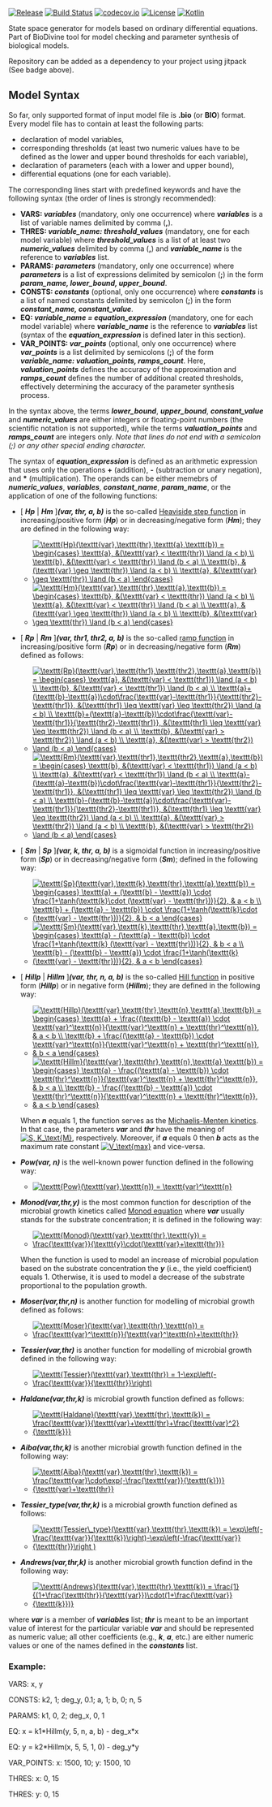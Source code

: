 [![Release](https://jitpack.io/v/sybila/ode-generator.svg)](https://jitpack.io/#sybila/ode-generator)
[![Build Status](https://travis-ci.org/sybila/ode-generator.svg?branch=master)](https://travis-ci.org/sybila/ode-generator)
[![codecov.io](https://codecov.io/github/sybila/ode-generator/coverage.svg?branch=master)](https://codecov.io/github/sybila/ode-generator?branch=master)
[![License](https://img.shields.io/badge/License-GPL%20v3-blue.svg?style=flat)](https://github.com/sybila/ode-generator/blob/master/LICENSE.txt)
[![Kotlin](https://img.shields.io/badge/kotlin-1.0.0-blue.svg)](http://kotlinlang.org)

State space generator for models based on ordinary differential equations. 
Part of BioDivine tool for model checking and parameter synthesis of biological models.

Repository can be added as a dependency to your project using jitpack (See badge above).

## Model Syntax

So far, only supported format of input model file is **.bio** (or **BIO**) format. 
Every model file has to contain at least the following parts:
- declaration of model variables,
- corresponding thresholds (at least two numeric values have to be defined as the lower and upper bound thresholds for each variable), 
- declaration of parameters (each with a lower and upper bound),
- differential equations (one for each variable).  

The corresponding lines start with predefined keywords and have the following syntax (the order of lines is strongly recommended):

- **VARS: _variables_** (mandatory, only one occurrence) where **_variables_** is a list of variable names delimited by comma (**,**).
- **THRES: _variable\_name: threshold\_values_** (mandatory, one for each model variable) where **_threshold\_values_** is a list of at least two **_numeric\_values_** delimited by comma (**,**) and **_variable_name_** is the reference to **_variables_** list.
- **PARAMS: _parameters_** (mandatory, only one occurrence) where **_parameters_** is a list of expressions delimited by semicolon (**;**) in the form **_param\_name, lower\_bound, upper\_bound_**.
- **CONSTS: _constants_** (optional, only one occurrence) where **_constants_** is a list of named constants delimited by semicolon (**;**) in the form **_constant\_name, constant\_value_**.
- **EQ: _variable\_name = equation\_expression_** (mandatory, one for each model variable) where **_variable\_name_** is the reference to **_variables_** list (syntax of the **_equation\_expression_** is defined later in this section).
- **VAR\_POINTS: _var\_points_** (optional, only one occurrence) where **_var\_points_** is a list delimited by semicolons (**;**) of the form **_variable\_name: valuation\_points, ramps\_count_**. Here, **_valuation\_points_** defines the accuracy of the approximation and **_ramps\_count_** defines the number of additional created thresholds, effectively determining the accuracy of the parameter synthesis process.

In the syntax above, the terms **_lower\_bound_**, **_upper\_bound_**, **_constant\_value_** and **_numeric\_values_** are either integers or floating-point numbers (the scientific notation is not supported), while the terms **_valuation\_points_** and **_ramps\_count_** are integers only. _Note that lines do not end with a semicolon (;) or any other special
ending character._

The syntax of **_equation\_expression_** is defined as an arithmetic expression that uses only the operations **+** (addition), **-** (subtraction or unary negation), and __*__ (multiplication). The operands can be either memebrs of **_numeric\_values_**, **_variables_**, **_constant\_name_**, **_param\_name_**, or the application of one of the following functions:

- [ **_Hp_** | **_Hm_** ]**_(var, thr, a, b)_** is the so-called [Heaviside step function](https://en.wikipedia.org/wiki/Heaviside_step_function) in increasing/positive form  (**_Hp_**) or in decreasing/negative form (**_Hm_**); they are defined in the following way:
  - <a href="https://www.codecogs.com/eqnedit.php?latex=\texttt{Hp}(\texttt{var},\texttt{thr},\texttt{a},\texttt{b})&space;=&space;\begin{cases}&space;\texttt{a},&space;&(\texttt{var}&space;<&space;\texttt{thr})&space;\land&space;(a&space;<&space;b)&space;\\&space;\texttt{b},&space;&(\texttt{var}&space;<&space;\texttt{thr})&space;\land&space;(b&space;<&space;a)&space;\\&space;\texttt{b},&space;&(\texttt{var}&space;\geq&space;\texttt{thr})&space;\land&space;(a&space;<&space;b)&space;\\&space;\texttt{a},&space;&(\texttt{var}&space;\geq&space;\texttt{thr})&space;\land&space;(b&space;<&space;a)&space;\end{cases}" target="_blank"><img src="https://latex.codecogs.com/gif.latex?\texttt{Hp}(\texttt{var},\texttt{thr},\texttt{a},\texttt{b})&space;=&space;\begin{cases}&space;\texttt{a},&space;&(\texttt{var}&space;<&space;\texttt{thr})&space;\land&space;(a&space;<&space;b)&space;\\&space;\texttt{b},&space;&(\texttt{var}&space;<&space;\texttt{thr})&space;\land&space;(b&space;<&space;a)&space;\\&space;\texttt{b},&space;&(\texttt{var}&space;\geq&space;\texttt{thr})&space;\land&space;(a&space;<&space;b)&space;\\&space;\texttt{a},&space;&(\texttt{var}&space;\geq&space;\texttt{thr})&space;\land&space;(b&space;<&space;a)&space;\end{cases}" title="\texttt{Hp}(\texttt{var},\texttt{thr},\texttt{a},\texttt{b}) = \begin{cases} \texttt{a}, &(\texttt{var} < \texttt{thr}) \land (a < b) \\ \texttt{b}, &(\texttt{var} < \texttt{thr}) \land (b < a) \\ \texttt{b}, &(\texttt{var} \geq \texttt{thr}) \land (a < b) \\ \texttt{a}, &(\texttt{var} \geq \texttt{thr}) \land (b < a) \end{cases}" /></a>
  - <a href="https://www.codecogs.com/eqnedit.php?latex=\texttt{Hm}(\texttt{var},\texttt{thr},\texttt{a},\texttt{b})&space;=&space;\begin{cases}&space;\texttt{b},&space;&(\texttt{var}&space;<&space;\texttt{thr})&space;\land&space;(a&space;<&space;b)&space;\\&space;\texttt{a},&space;&(\texttt{var}&space;<&space;\texttt{thr})&space;\land&space;(b&space;<&space;a)&space;\\&space;\texttt{a},&space;&(\texttt{var}&space;\geq&space;\texttt{thr})&space;\land&space;(a&space;<&space;b)&space;\\&space;\texttt{b},&space;&(\texttt{var}&space;\geq&space;\texttt{thr})&space;\land&space;(b&space;<&space;a)&space;\end{cases}" target="_blank"><img src="https://latex.codecogs.com/gif.latex?\texttt{Hm}(\texttt{var},\texttt{thr},\texttt{a},\texttt{b})&space;=&space;\begin{cases}&space;\texttt{b},&space;&(\texttt{var}&space;<&space;\texttt{thr})&space;\land&space;(a&space;<&space;b)&space;\\&space;\texttt{a},&space;&(\texttt{var}&space;<&space;\texttt{thr})&space;\land&space;(b&space;<&space;a)&space;\\&space;\texttt{a},&space;&(\texttt{var}&space;\geq&space;\texttt{thr})&space;\land&space;(a&space;<&space;b)&space;\\&space;\texttt{b},&space;&(\texttt{var}&space;\geq&space;\texttt{thr})&space;\land&space;(b&space;<&space;a)&space;\end{cases}" title="\texttt{Hm}(\texttt{var},\texttt{thr},\texttt{a},\texttt{b}) = \begin{cases} \texttt{b}, &(\texttt{var} < \texttt{thr}) \land (a < b) \\ \texttt{a}, &(\texttt{var} < \texttt{thr}) \land (b < a) \\ \texttt{a}, &(\texttt{var} \geq \texttt{thr}) \land (a < b) \\ \texttt{b}, &(\texttt{var} \geq \texttt{thr}) \land (b < a) \end{cases}" /></a>
 
- [ **_Rp_** | **_Rm_** ]**_(var, thr1, thr2, a, b)_** is the so-called [ramp function](https://en.wikipedia.org/wiki/Ramp_function) in increasing/positive form  (**_Rp_**) or in decreasing/negative form (**_Rm_**) defined as follows:
  - <a href="https://www.codecogs.com/eqnedit.php?latex=\texttt{Rp}(\texttt{var},\texttt{thr1},\texttt{thr2},\texttt{a},\texttt{b})&space;=&space;\begin{cases}&space;\texttt{a},&space;&(\texttt{var}&space;<&space;\texttt{thr1})&space;\land&space;(a&space;<&space;b)&space;\\&space;\texttt{b},&space;&(\texttt{var}&space;<&space;\texttt{thr1})&space;\land&space;(b&space;<&space;a)&space;\\&space;\texttt{a}&plus;(\texttt{b}-\texttt{a})\cdot\frac{\texttt{var}-\texttt{thr1}}{\texttt{thr2}-\texttt{thr1}},&space;&(\texttt{thr1}&space;\leq&space;\texttt{var}&space;\leq&space;\texttt{thr2})&space;\land&space;(a&space;<&space;b)&space;\\&space;\texttt{b}&plus;(\texttt{a}-\texttt{b})\cdot\frac{\texttt{var}-\texttt{thr1}}{\texttt{thr2}-\texttt{thr1}},&space;&(\texttt{thr1}&space;\leq&space;\texttt{var}&space;\leq&space;\texttt{thr2})&space;\land&space;(b&space;<&space;a)&space;\\&space;\texttt{b},&space;&(\texttt{var}&space;>&space;\texttt{thr2})&space;\land&space;(a&space;<&space;b)&space;\\&space;\texttt{a},&space;&(\texttt{var}&space;>&space;\texttt{thr2})&space;\land&space;(b&space;<&space;a)&space;\end{cases}" target="_blank"><img src="https://latex.codecogs.com/gif.latex?\texttt{Rp}(\texttt{var},\texttt{thr1},\texttt{thr2},\texttt{a},\texttt{b})&space;=&space;\begin{cases}&space;\texttt{a},&space;&(\texttt{var}&space;<&space;\texttt{thr1})&space;\land&space;(a&space;<&space;b)&space;\\&space;\texttt{b},&space;&(\texttt{var}&space;<&space;\texttt{thr1})&space;\land&space;(b&space;<&space;a)&space;\\&space;\texttt{a}&plus;(\texttt{b}-\texttt{a})\cdot\frac{\texttt{var}-\texttt{thr1}}{\texttt{thr2}-\texttt{thr1}},&space;&(\texttt{thr1}&space;\leq&space;\texttt{var}&space;\leq&space;\texttt{thr2})&space;\land&space;(a&space;<&space;b)&space;\\&space;\texttt{b}&plus;(\texttt{a}-\texttt{b})\cdot\frac{\texttt{var}-\texttt{thr1}}{\texttt{thr2}-\texttt{thr1}},&space;&(\texttt{thr1}&space;\leq&space;\texttt{var}&space;\leq&space;\texttt{thr2})&space;\land&space;(b&space;<&space;a)&space;\\&space;\texttt{b},&space;&(\texttt{var}&space;>&space;\texttt{thr2})&space;\land&space;(a&space;<&space;b)&space;\\&space;\texttt{a},&space;&(\texttt{var}&space;>&space;\texttt{thr2})&space;\land&space;(b&space;<&space;a)&space;\end{cases}" title="\texttt{Rp}(\texttt{var},\texttt{thr1},\texttt{thr2},\texttt{a},\texttt{b}) = \begin{cases} \texttt{a}, &(\texttt{var} < \texttt{thr1}) \land (a < b) \\ \texttt{b}, &(\texttt{var} < \texttt{thr1}) \land (b < a) \\ \texttt{a}+(\texttt{b}-\texttt{a})\cdot\frac{\texttt{var}-\texttt{thr1}}{\texttt{thr2}-\texttt{thr1}}, &(\texttt{thr1} \leq \texttt{var} \leq \texttt{thr2}) \land (a < b) \\ \texttt{b}+(\texttt{a}-\texttt{b})\cdot\frac{\texttt{var}-\texttt{thr1}}{\texttt{thr2}-\texttt{thr1}}, &(\texttt{thr1} \leq \texttt{var} \leq \texttt{thr2}) \land (b < a) \\ \texttt{b}, &(\texttt{var} > \texttt{thr2}) \land (a < b) \\ \texttt{a}, &(\texttt{var} > \texttt{thr2}) \land (b < a) \end{cases}" /></a>
  - <a href="https://www.codecogs.com/eqnedit.php?latex=\texttt{Rm}(\texttt{var},\texttt{thr1},\texttt{thr2},\texttt{a},\texttt{b})&space;=&space;\begin{cases}&space;\texttt{b},&space;&(\texttt{var}&space;<&space;\texttt{thr1})&space;\land&space;(a&space;<&space;b)&space;\\&space;\texttt{a},&space;&(\texttt{var}&space;<&space;\texttt{thr1})&space;\land&space;(b&space;<&space;a)&space;\\&space;\texttt{a}-(\texttt{a}-\texttt{b})\cdot\frac{\texttt{var}-\texttt{thr1}}{\texttt{thr2}-\texttt{thr1}},&space;&(\texttt{thr1}&space;\leq&space;\texttt{var}&space;\leq&space;\texttt{thr2})&space;\land&space;(b&space;<&space;a)&space;\\&space;\texttt{b}-(\texttt{b}-\texttt{a})\cdot\frac{\texttt{var}-\texttt{thr1}}{\texttt{thr2}-\texttt{thr1}},&space;&(\texttt{thr1}&space;\leq&space;\texttt{var}&space;\leq&space;\texttt{thr2})&space;\land&space;(a&space;<&space;b)&space;\\&space;\texttt{a},&space;&(\texttt{var}&space;>&space;\texttt{thr2})&space;\land&space;(a&space;<&space;b)&space;\\&space;\texttt{b},&space;&(\texttt{var}&space;>&space;\texttt{thr2})&space;\land&space;(b&space;<&space;a)&space;\end{cases}" target="_blank"><img src="https://latex.codecogs.com/gif.latex?\texttt{Rm}(\texttt{var},\texttt{thr1},\texttt{thr2},\texttt{a},\texttt{b})&space;=&space;\begin{cases}&space;\texttt{b},&space;&(\texttt{var}&space;<&space;\texttt{thr1})&space;\land&space;(a&space;<&space;b)&space;\\&space;\texttt{a},&space;&(\texttt{var}&space;<&space;\texttt{thr1})&space;\land&space;(b&space;<&space;a)&space;\\&space;\texttt{a}-(\texttt{a}-\texttt{b})\cdot\frac{\texttt{var}-\texttt{thr1}}{\texttt{thr2}-\texttt{thr1}},&space;&(\texttt{thr1}&space;\leq&space;\texttt{var}&space;\leq&space;\texttt{thr2})&space;\land&space;(b&space;<&space;a)&space;\\&space;\texttt{b}-(\texttt{b}-\texttt{a})\cdot\frac{\texttt{var}-\texttt{thr1}}{\texttt{thr2}-\texttt{thr1}},&space;&(\texttt{thr1}&space;\leq&space;\texttt{var}&space;\leq&space;\texttt{thr2})&space;\land&space;(a&space;<&space;b)&space;\\&space;\texttt{a},&space;&(\texttt{var}&space;>&space;\texttt{thr2})&space;\land&space;(a&space;<&space;b)&space;\\&space;\texttt{b},&space;&(\texttt{var}&space;>&space;\texttt{thr2})&space;\land&space;(b&space;<&space;a)&space;\end{cases}" title="\texttt{Rm}(\texttt{var},\texttt{thr1},\texttt{thr2},\texttt{a},\texttt{b}) = \begin{cases} \texttt{b}, &(\texttt{var} < \texttt{thr1}) \land (a < b) \\ \texttt{a}, &(\texttt{var} < \texttt{thr1}) \land (b < a) \\ \texttt{a}-(\texttt{a}-\texttt{b})\cdot\frac{\texttt{var}-\texttt{thr1}}{\texttt{thr2}-\texttt{thr1}}, &(\texttt{thr1} \leq \texttt{var} \leq \texttt{thr2}) \land (b < a) \\ \texttt{b}-(\texttt{b}-\texttt{a})\cdot\frac{\texttt{var}-\texttt{thr1}}{\texttt{thr2}-\texttt{thr1}}, &(\texttt{thr1} \leq \texttt{var} \leq \texttt{thr2}) \land (a < b) \\ \texttt{a}, &(\texttt{var} > \texttt{thr2}) \land (a < b) \\ \texttt{b}, &(\texttt{var} > \texttt{thr2}) \land (b < a) \end{cases}" /></a>
  
- [ **_Sm_** | **_Sp_** ]**_(var, k, thr, a, b)_** is a sigmoidal function in increasing/positive form (**_Sp_**) or in decreasing/negative form (**_Sm_**); defined in the following way:
  - <a href="https://www.codecogs.com/eqnedit.php?latex=\texttt{Sp}(\texttt{var},\texttt{k},\texttt{thr},\texttt{a},\texttt{b})&space;=&space;\begin{cases}&space;\texttt{a}&space;&plus;&space;(\texttt{b}&space;-&space;\texttt{a})&space;\cdot&space;\frac{1&plus;\tanh(\texttt{k}\cdot&space;(\texttt{var}&space;-&space;\texttt{thr}))}{2},&space;&&space;a&space;<&space;b&space;\\&space;\texttt{b}&space;&plus;&space;(\texttt{a}&space;-&space;\texttt{b})&space;\cdot&space;\frac{1&plus;\tanh(\texttt{k}\cdot&space;(\texttt{var}&space;-&space;\texttt{thr}))}{2},&space;&&space;b&space;<&space;a&space;\end{cases}" target="_blank"><img src="https://latex.codecogs.com/gif.latex?\texttt{Sp}(\texttt{var},\texttt{k},\texttt{thr},\texttt{a},\texttt{b})&space;=&space;\begin{cases}&space;\texttt{a}&space;&plus;&space;(\texttt{b}&space;-&space;\texttt{a})&space;\cdot&space;\frac{1&plus;\tanh(\texttt{k}\cdot&space;(\texttt{var}&space;-&space;\texttt{thr}))}{2},&space;&&space;a&space;<&space;b&space;\\&space;\texttt{b}&space;&plus;&space;(\texttt{a}&space;-&space;\texttt{b})&space;\cdot&space;\frac{1&plus;\tanh(\texttt{k}\cdot&space;(\texttt{var}&space;-&space;\texttt{thr}))}{2},&space;&&space;b&space;<&space;a&space;\end{cases}" title="\texttt{Sp}(\texttt{var},\texttt{k},\texttt{thr},\texttt{a},\texttt{b}) = \begin{cases} \texttt{a} + (\texttt{b} - \texttt{a}) \cdot \frac{1+\tanh(\texttt{k}\cdot (\texttt{var} - \texttt{thr}))}{2}, & a < b \\ \texttt{b} + (\texttt{a} - \texttt{b}) \cdot \frac{1+\tanh(\texttt{k}\cdot (\texttt{var} - \texttt{thr}))}{2}, & b < a \end{cases}" /></a>
  - <a href="https://www.codecogs.com/eqnedit.php?latex=\texttt{Sm}(\texttt{var},\texttt{k},\texttt{thr},\texttt{a},\texttt{b})&space;=&space;\begin{cases}&space;\texttt{a}&space;-&space;(\texttt{a}&space;-&space;\texttt{b})&space;\cdot&space;\frac{1&plus;\tanh(\texttt{k}&space;(\texttt{var}&space;-&space;\texttt{thr}))}{2},&space;&&space;b&space;<&space;a&space;\\&space;\texttt{b}&space;-&space;(\texttt{b}&space;-&space;\texttt{a})&space;\cdot&space;\frac{1&plus;\tanh(\texttt{k}&space;(\texttt{var}&space;-&space;\texttt{thr}))}{2},&space;&&space;a&space;<&space;b&space;\end{cases}" target="_blank"><img src="https://latex.codecogs.com/gif.latex?\texttt{Sm}(\texttt{var},\texttt{k},\texttt{thr},\texttt{a},\texttt{b})&space;=&space;\begin{cases}&space;\texttt{a}&space;-&space;(\texttt{a}&space;-&space;\texttt{b})&space;\cdot&space;\frac{1&plus;\tanh(\texttt{k}&space;(\texttt{var}&space;-&space;\texttt{thr}))}{2},&space;&&space;b&space;<&space;a&space;\\&space;\texttt{b}&space;-&space;(\texttt{b}&space;-&space;\texttt{a})&space;\cdot&space;\frac{1&plus;\tanh(\texttt{k}&space;(\texttt{var}&space;-&space;\texttt{thr}))}{2},&space;&&space;a&space;<&space;b&space;\end{cases}" title="\texttt{Sm}(\texttt{var},\texttt{k},\texttt{thr},\texttt{a},\texttt{b}) = \begin{cases} \texttt{a} - (\texttt{a} - \texttt{b}) \cdot \frac{1+\tanh(\texttt{k} (\texttt{var} - \texttt{thr}))}{2}, & b < a \\ \texttt{b} - (\texttt{b} - \texttt{a}) \cdot \frac{1+\tanh(\texttt{k} (\texttt{var} - \texttt{thr}))}{2}, & a < b \end{cases}" /></a>

- [ **_Hillp_** | **_Hillm_** ]**_(var, thr, n, a, b)_** is the so-called [Hill function](https://en.wikipedia.org/wiki/Hill_equation_(biochemistry)) in positive form (**_Hillp_**) or in negative form (**_Hillm_**); they are defined in the following way:
  - <a href="https://www.codecogs.com/eqnedit.php?latex=\texttt{Hillp}(\texttt{var},\texttt{thr},\texttt{n},\texttt{a},\texttt{b})&space;=&space;\begin{cases}&space;\texttt{a}&space;&plus;&space;\frac{(\texttt{b}&space;-&space;\texttt{a})&space;\cdot&space;\texttt{var}^\texttt{n}}{\texttt{var}^\texttt{n}&space;&plus;&space;\texttt{thr}^\texttt{n}},&space;&&space;a&space;<&space;b&space;\\&space;\texttt{b}&space;&plus;&space;\frac{(\texttt{a}&space;-&space;\texttt{b})&space;\cdot&space;\texttt{var}^\texttt{n}}{\texttt{var}^\texttt{n}&space;&plus;&space;\texttt{thr}^\texttt{n}},&space;&&space;b&space;<&space;a&space;\end{cases}" target="_blank"><img src="https://latex.codecogs.com/gif.latex?\texttt{Hillp}(\texttt{var},\texttt{thr},\texttt{n},\texttt{a},\texttt{b})&space;=&space;\begin{cases}&space;\texttt{a}&space;&plus;&space;\frac{(\texttt{b}&space;-&space;\texttt{a})&space;\cdot&space;\texttt{var}^\texttt{n}}{\texttt{var}^\texttt{n}&space;&plus;&space;\texttt{thr}^\texttt{n}},&space;&&space;a&space;<&space;b&space;\\&space;\texttt{b}&space;&plus;&space;\frac{(\texttt{a}&space;-&space;\texttt{b})&space;\cdot&space;\texttt{var}^\texttt{n}}{\texttt{var}^\texttt{n}&space;&plus;&space;\texttt{thr}^\texttt{n}},&space;&&space;b&space;<&space;a&space;\end{cases}" title="\texttt{Hillp}(\texttt{var},\texttt{thr},\texttt{n},\texttt{a},\texttt{b}) = \begin{cases} \texttt{a} + \frac{(\texttt{b} - \texttt{a}) \cdot \texttt{var}^\texttt{n}}{\texttt{var}^\texttt{n} + \texttt{thr}^\texttt{n}}, & a < b \\ \texttt{b} + \frac{(\texttt{a} - \texttt{b}) \cdot \texttt{var}^\texttt{n}}{\texttt{var}^\texttt{n} + \texttt{thr}^\texttt{n}}, & b < a \end{cases}" /></a>
  - <a href="https://www.codecogs.com/eqnedit.php?latex=\texttt{Hillm}(\texttt{var},\texttt{thr},\texttt{n},\texttt{a},\texttt{b})&space;=&space;\begin{cases}&space;\texttt{a}&space;-&space;\frac{(\texttt{a}&space;-&space;\texttt{b})&space;\cdot&space;\texttt{thr}^\texttt{n}}{\texttt{var}^\texttt{n}&space;&plus;&space;\texttt{thr}^\texttt{n}},&space;&&space;b&space;<&space;a&space;\\&space;\texttt{b}&space;-&space;\frac{(\texttt{b}&space;-&space;\texttt{a})&space;\cdot&space;\texttt{thr}^\texttt{n}}{\texttt{var}^\texttt{n}&space;&plus;&space;\texttt{thr}^\texttt{n}},&space;&&space;a&space;<&space;b&space;\end{cases}" target="_blank"><img src="https://latex.codecogs.com/gif.latex?\texttt{Hillm}(\texttt{var},\texttt{thr},\texttt{n},\texttt{a},\texttt{b})&space;=&space;\begin{cases}&space;\texttt{a}&space;-&space;\frac{(\texttt{a}&space;-&space;\texttt{b})&space;\cdot&space;\texttt{thr}^\texttt{n}}{\texttt{var}^\texttt{n}&space;&plus;&space;\texttt{thr}^\texttt{n}},&space;&&space;b&space;<&space;a&space;\\&space;\texttt{b}&space;-&space;\frac{(\texttt{b}&space;-&space;\texttt{a})&space;\cdot&space;\texttt{thr}^\texttt{n}}{\texttt{var}^\texttt{n}&space;&plus;&space;\texttt{thr}^\texttt{n}},&space;&&space;a&space;<&space;b&space;\end{cases}" title="\texttt{Hillm}(\texttt{var},\texttt{thr},\texttt{n},\texttt{a},\texttt{b}) = \begin{cases} \texttt{a} - \frac{(\texttt{a} - \texttt{b}) \cdot \texttt{thr}^\texttt{n}}{\texttt{var}^\texttt{n} + \texttt{thr}^\texttt{n}}, & b < a \\ \texttt{b} - \frac{(\texttt{b} - \texttt{a}) \cdot \texttt{thr}^\texttt{n}}{\texttt{var}^\texttt{n} + \texttt{thr}^\texttt{n}}, & a < b \end{cases}" /></a>

  When **_n_** equals 1, the function serves as the [Michaelis-Menten kinetics](https://en.wikipedia.org/wiki/Michaelis%E2%80%93Menten_kinetics). In that case, the parameters **_var_** and **_thr_** have the meaning of <a href="https://www.codecogs.com/eqnedit.php?latex=S,&space;K_\text{m},&space;n" target="_blank"><img src="https://latex.codecogs.com/gif.latex?[S],&space;K_\text{M}" title="S, K_\text{M}" /></a>, respectively. Moreover, if **_a_** equals 0 then **_b_** acts as the maximum rate constant <a href="https://www.codecogs.com/eqnedit.php?latex=V_\text{max}" target="_blank"><img src="https://latex.codecogs.com/gif.latex?V_\text{max}" title="V_\text{max}" /></a> and vice-versa.

- **_Pow(var, n)_** is the well-known power function defined in the following way:
  - <a href="https://www.codecogs.com/eqnedit.php?latex=\texttt{Pow}(\texttt{var},\texttt{n})&space;=&space;\texttt{var}^\texttt{n}" target="_blank"><img src="https://latex.codecogs.com/gif.latex?\texttt{Pow}(\texttt{var},\texttt{n})&space;=&space;\texttt{var}^\texttt{n}" title="\texttt{Pow}(\texttt{var},\texttt{n}) = \texttt{var}^\texttt{n}" /></a>

- **_Monod(var,thr,y)_** is the most common function for description of the microbial growth kinetics called [Monod equation](https://en.wikipedia.org/wiki/Monod_equation) where **_var_** usually stands for the substrate concentration; it is defined in the following way:
  - <a href="https://www.codecogs.com/eqnedit.php?latex=\texttt{Monod}(\texttt{var},\texttt{thr},\texttt{y})&space;=&space;\frac{\texttt{var}}{\texttt{y}\cdot(\texttt{var}&plus;\texttt{thr})}" target="_blank"><img src="https://latex.codecogs.com/gif.latex?\texttt{Monod}(\texttt{var},\texttt{thr},\texttt{y})&space;=&space;\frac{\texttt{var}}{\texttt{y}\cdot(\texttt{var}&plus;\texttt{thr})}" title="\texttt{Monod}(\texttt{var},\texttt{thr},\texttt{y}) = \frac{\texttt{var}}{\texttt{y}\cdot(\texttt{var}+\texttt{thr})}" /></a>
  
  When the function is used to model an increase of microbial population based on the substrate concentration the **_y_** (i.e., the yield coefficient) equals 1. Otherwise, it is used to model a decrease of the substrate proportional to the population growth.
  
- **_Moser(var,thr,n)_** is another function for modelling of microbial growth defined as follows:
  - <a href="https://www.codecogs.com/eqnedit.php?latex=\texttt{Moser}(\texttt{var},\texttt{thr},\texttt{n})&space;=&space;\frac{\texttt{var}^\texttt{n}}{\texttt{var}^\texttt{n}&plus;\texttt{thr}}" target="_blank"><img src="https://latex.codecogs.com/gif.latex?\texttt{Moser}(\texttt{var},\texttt{thr},\texttt{n})&space;=&space;\frac{\texttt{var}^\texttt{n}}{\texttt{var}^\texttt{n}&plus;\texttt{thr}}" title="\texttt{Moser}(\texttt{var},\texttt{thr},\texttt{n}) = \frac{\texttt{var}^\texttt{n}}{\texttt{var}^\texttt{n}+\texttt{thr}}" /></a>
  
- **_Tessier(var,thr)_** is another function for modelling of microbial growth defined in the following way:
  - <a href="https://www.codecogs.com/eqnedit.php?latex=\texttt{Tessier}(\texttt{var},\texttt{thr})&space;=&space;1-\exp\left(-\frac{\texttt{var}}{\texttt{thr}}\right)" target="_blank"><img src="https://latex.codecogs.com/gif.latex?\texttt{Tessier}(\texttt{var},\texttt{thr})&space;=&space;1-\exp\left(-\frac{\texttt{var}}{\texttt{thr}}\right)" title="\texttt{Tessier}(\texttt{var},\texttt{thr}) = 1-\exp\left(-\frac{\texttt{var}}{\texttt{thr}}\right)" /></a>
  
- **_Haldane(var,thr,k)_** is microbial growth function defined as follows:
  - <a href="https://www.codecogs.com/eqnedit.php?latex=\texttt{Haldane}(\texttt{var},\texttt{thr},\texttt{k})&space;=&space;\frac{\texttt{var}}{\texttt{var}&plus;\texttt{thr}&plus;\frac{\texttt{var}^2}{\texttt{k}}}" target="_blank"><img src="https://latex.codecogs.com/gif.latex?\texttt{Haldane}(\texttt{var},\texttt{thr},\texttt{k})&space;=&space;\frac{\texttt{var}}{\texttt{var}&plus;\texttt{thr}&plus;\frac{\texttt{var}^2}{\texttt{k}}}" title="\texttt{Haldane}(\texttt{var},\texttt{thr},\texttt{k}) = \frac{\texttt{var}}{\texttt{var}+\texttt{thr}+\frac{\texttt{var}^2}{\texttt{k}}}" /></a>

- **_Aiba(var,thr,k)_** is another microbial growth function defined in the following way:
  - <a href="https://www.codecogs.com/eqnedit.php?latex=\texttt{Aiba}(\texttt{var},\texttt{thr},\texttt{k})&space;=&space;\frac{\texttt{var}\cdot\exp(-\frac{\texttt{var}}{\texttt{k}})}{\texttt{var}&plus;\texttt{thr}}" target="_blank"><img src="https://latex.codecogs.com/gif.latex?\texttt{Aiba}(\texttt{var},\texttt{thr},\texttt{k})&space;=&space;\frac{\texttt{var}\cdot\exp(-\frac{\texttt{var}}{\texttt{k}})}{\texttt{var}&plus;\texttt{thr}}" title="\texttt{Aiba}(\texttt{var},\texttt{thr},\texttt{k}) = \frac{\texttt{var}\cdot\exp(-\frac{\texttt{var}}{\texttt{k}})}{\texttt{var}+\texttt{thr}}" /></a>
  
- **_Tessier_type(var,thr,k)_** is a microbial growth function defined as follows:
  - <a href="https://www.codecogs.com/eqnedit.php?latex=\texttt{Tessier\_type}(\texttt{var},\texttt{thr},\texttt{k})&space;=&space;\exp\left(-\frac{\texttt{var}}{\texttt{k}}\right)-\exp\left(-\frac{\texttt{var}}{\texttt{thr}}\right&space;)" target="_blank"><img src="https://latex.codecogs.com/gif.latex?\texttt{Tessier\_type}(\texttt{var},\texttt{thr},\texttt{k})&space;=&space;\exp\left(-\frac{\texttt{var}}{\texttt{k}}\right)-\exp\left(-\frac{\texttt{var}}{\texttt{thr}}\right&space;)" title="\texttt{Tessier\_type}(\texttt{var},\texttt{thr},\texttt{k}) = \exp\left(-\frac{\texttt{var}}{\texttt{k}}\right)-\exp\left(-\frac{\texttt{var}}{\texttt{thr}}\right )" /></a>
  
- **_Andrews(var,thr,k)_** is another microbial growth function defind in the following way:
  - <a href="https://www.codecogs.com/eqnedit.php?latex=\texttt{Andrews}(\texttt{var},\texttt{thr},\texttt{k})&space;=&space;\frac{1}{(1&plus;\frac{\texttt{thr}}{\texttt{var}})\cdot(1&plus;\frac{\texttt{var}}{\texttt{k}})}" target="_blank"><img src="https://latex.codecogs.com/gif.latex?\texttt{Andrews}(\texttt{var},\texttt{thr},\texttt{k})&space;=&space;\frac{1}{(1&plus;\frac{\texttt{thr}}{\texttt{var}})\cdot(1&plus;\frac{\texttt{var}}{\texttt{k}})}" title="\texttt{Andrews}(\texttt{var},\texttt{thr},\texttt{k}) = \frac{1}{(1+\frac{\texttt{thr}}{\texttt{var}})\cdot(1+\frac{\texttt{var}}{\texttt{k}})}" /></a>
  
where **_var_** is a member of **_variables_** list; **_thr_** is meant to be an important value of interest for the particular variable **_var_** and should be represented as numeric value; all other coefficients (e.g., **_k_**, **_a_**, etc.) are either numeric values or one of the names defined in the **_constants_** list.

### Example:

VARS: x, y

CONSTS: k2, 1; deg\_y, 0.1; a, 1; b, 0; n, 5

PARAMS: k1, 0, 2; deg\_x, 0, 1

EQ: x = k1\*Hillm(y, 5, n, a, b) - deg\_x\*x

EQ: y = k2\*Hillm(x, 5, 5, 1, 0) - deg\_y\*y

VAR\_POINTS: x: 1500, 10; y: 1500, 10

THRES: x: 0, 15

THRES: y: 0, 15
